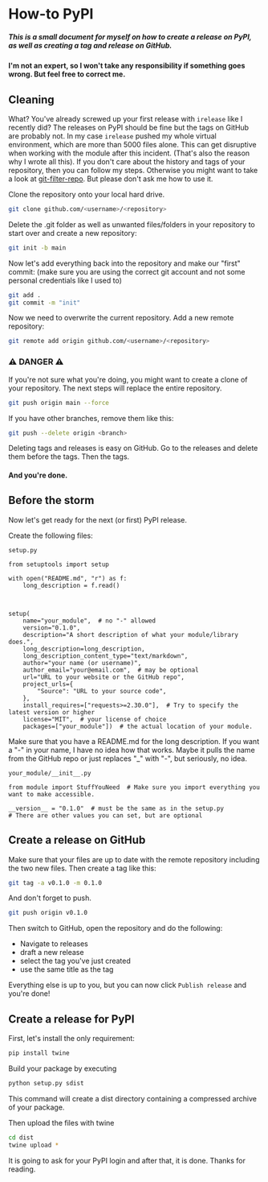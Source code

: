 # How-to PyPI

##### This is a small document for myself on how to create a release on PyPI, as well as creating a tag and release on GitHub.

#### I'm not an expert, so I won't take any responsibility if something goes wrong. But feel free to correct me.

## Cleaning

What? You've already screwed up your first release with `irelease` like I recently did? 
The releases on PyPI should be fine but the tags on GitHub are probably not.
In my case `irelease` pushed my whole virtual environment, which are more than 5000 files alone.
This can get disruptive when working with the module after this incident. (That's also the reason why I wrote all this).
If you don't care about the history and tags of your repository, then you can follow my steps.
Otherwise you might want to take a look at [git-filter-repo](https://github.com/newren/git-filter-repo). But please don't ask me how to use it.


Clone the repository onto your local hard drive.
```bash
git clone github.com/<username>/<repository>
```
Delete the .git folder as well as unwanted files/folders in your repository to start over and create a new repository:
```bash
git init -b main
```

Now let's add everything back into the repository and make our "first" commit:
(make sure you are using the correct git account and not some personal credentials like I used to)
```bash
git add .
git commit -m "init"
```

Now we need to overwrite the current repository.
Add a new remote repository:
```bash
git remote add origin github.com/<username>/<repository>
```

### ⚠️ DANGER ⚠️

If you're not sure what you're doing, you might want to create a clone of your repository.
The next steps will replace the entire repository.

```bash
git push origin main --force
```

If you have other branches, remove them like this:
```bash
git push --delete origin <branch>
```

Deleting tags and releases is easy on GitHub. Go to the releases and delete them before the tags. Then the tags.

#### And you're done.


## Before the storm

Now let's get ready for the next (or first) PyPI release.

Create the following files:

`setup.py`
```python3
from setuptools import setup

with open("README.md", "r") as f:
    long_description = f.read()



setup(
    name="your_module",  # no "-" allowed
    version="0.1.0",
    description="A short description of what your module/library does.",
    long_description=long_description,
    long_description_content_type="text/markdown",
    author="your name (or username)",
    author_email="your@email.com",  # may be optional
    url="URL to your website or the GitHub repo",
    project_urls={
        "Source": "URL to your source code",
    },
    install_requires=["requests>=2.30.0"],  # Try to specify the latest version or higher
    license="MIT",  # your license of choice
    packages=["your_module"])  # the actual location of your module.
```
Make sure that you have a README.md for the long description.
If you want a "-" in your name, I have no idea how that works. Maybe it pulls the name from the GitHub repo or just replaces "_" with "-", but seriously, no idea.


`your_module/__init__.py`
```python3
from module import StuffYouNeed  # Make sure you import everything you want to make accessible.

__version__ = "0.1.0"  # must be the same as in the setup.py
# There are other values you can set, but are optional
```

## Create a release on GitHub

Make sure that your files are up to date with the remote repository including the two new files.
Then create a tag like this:
```bash
git tag -a v0.1.0 -m 0.1.0
```
And don't forget to push.
```bash
git push origin v0.1.0
```

Then switch to GitHub, open the repository and do the following:
- Navigate to releases
- draft a new release
- select the tag you've just created
- use the same title as the tag

Everything else is up to you, but you can now click `Publish release` and you're done!

## Create a release for PyPI

First, let's install the only requirement:
```bash
pip install twine
```

Build your package by executing
```bash
python setup.py sdist
```
This command will create a dist directory containing a compressed archive of your package.

Then upload the files with twine
```bash
cd dist
twine upload *
```

It is going to ask for your PyPI login and after that, it is done.
Thanks for reading.
